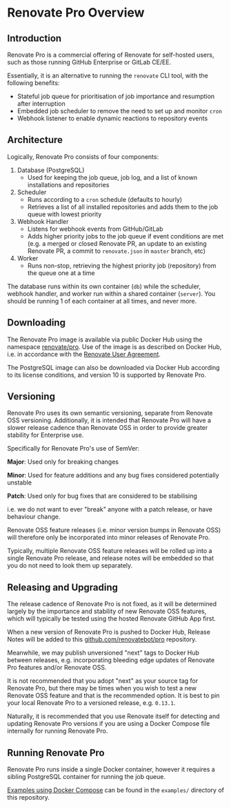 # Renovate Pro Overview

## Introduction

Renovate Pro is a commercial offering of Renovate for self-hosted users, such as those running GitHub Enterprise or GitLab CE/EE.

Essentially, it is an alternative to running the `renovate` CLI tool, with the following benefits:

* Stateful job queue for prioritisation of job importance and resumption after interruption
* Embedded job scheduler to remove the need to set up and monitor `cron`
* Webhook listener to enable dynamic reactions to repository events

## Architecture

Logically, Renovate Pro consists of four components:

1.  Database (PostgreSQL)
    * Used for keeping the job queue, job log, and a list of known installations and repositories
2.  Scheduler
    * Runs according to a `cron` schedule (defaults to hourly)
    * Retrieves a list of all installed repositories and adds them to the job queue with lowest priority
3.  Webhook Handler
    * Listens for webhook events from GitHub/GitLab
    * Adds higher priority jobs to the job queue if event conditions are met (e.g. a merged or closed Renovate PR, an update to an existing Renovate PR, a commit to `renovate.json` in `master` branch, etc)
4.  Worker
    * Runs non-stop, retrieving the highest priority job (repository) from the queue one at a time

The database runs within its own container (`db`) while the scheduler, webhook handler, and worker run within a shared container (`server`). You should be running 1 of each container at all times, and never more.

## Downloading

The Renovate Pro image is available via public Docker Hub using the namespace [renovate/pro](https://hub.docker.com/r/renovate/pro/).
Use of the image is as described on Docker Hub, i.e. in accordance with the [Renovate User Agreement](https://renovatebot.com/user-agreement).

The PostgreSQL image can also be downloaded via Docker Hub according to its license conditions, and version 10 is supported by Renovate Pro.

## Versioning

Renovate Pro uses its own semantic versioning, separate from Renovate OSS versioning.
Additionally, it is intended that Renovate Pro will have a slower release cadence than Renovate OSS in order to provide greater stability for Enterprise use.

Specifically for Renovate Pro's use of SemVer:

**Major**: Used only for breaking changes

**Minor**: Used for feature additions and any bug fixes considered potentially unstable

**Patch**: Used only for bug fixes that are considered to be stabilising

i.e. we do not want to ever "break" anyone with a patch release, or have behaviour change.

Renovate OSS feature releases (i.e. minor version bumps in Renovate OSS) will therefore only be incorporated into minor releases of Renovate Pro.

Typically, multiple Renovate OSS feature releases will be rolled up into a single Renovate Pro release, and release notes will be embedded so that you do not need to look them up separately.

## Releasing and Upgrading

The release cadence of Renovate Pro is not fixed, as it will be determined largely by the importance and stability of new Renovate OSS features, which will typically be tested using the hosted Renovate GitHub App first.

When a new version of Renovate Pro is pushed to Docker Hub, Release Notes will be added to this [github.com/renovatebot/pro](https://github.com/renovatebot/pro) repository.

Meanwhile, we may publish unversioned "next" tags to Docker Hub between releases, e.g. incorporating bleeding edge updates of Renovate Pro features and/or Renovate OSS.

It is not recommended that you adopt "next" as your source tag for Renovate Pro, but there may be times when you wish to test a new Renovate OSS feature and that is the recommended option. It is best to pin your local Renovate Pro to a versioned release, e.g. `0.13.1`.

Naturally, it is recommended that you use Renovate itself for detecting and updating Renovate Pro versions if you are using a Docker Compose file internally for running Renovate Pro.

## Running Renovate Pro

Renovate Pro runs inside a single Docker container, however it requires a sibling PostgreSQL container for running the job queue.

[Examples using Docker Compose](https://github.com/renovatebot/pro/blob/master/examples/) can be found in the `examples/` directory of this repository.
